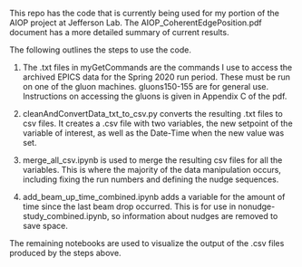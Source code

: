 This repo has the code that is currently being used for my portion of the AIOP project at Jefferson Lab. The AIOP_CoherentEdgePosition.pdf document has a more detailed summary of current results. 

The following outlines the steps to use the code. 

1) The .txt files in myGetCommands are the commands I use to access the archived EPICS data for the Spring 2020 run period. These must be run on one of the gluon machines. gluons150-155 are for general use. Instructions on accessing the gluons is given in Appendix C of the pdf.

2) cleanAndConvertData_txt_to_csv.py converts the resulting .txt files to csv files. It creates a .csv file with two variables, the new setpoint of the variable of interest, as well as the Date-Time when the new value was set. 

3) merge_all_csv.ipynb is used to merge the resulting csv files for all the variables. This is where the majority of the data manipulation occurs, including fixing the run numbers and defining the nudge sequences. 

4) add_beam_up_time_combined.ipynb adds a variable for the amount of time since the last beam drop occurred. This is for use in nonudge-study_combined.ipynb, so information about nudges are removed to save space. 

The remaining notebooks are used to visualize the output of the .csv files produced by the steps above. 
